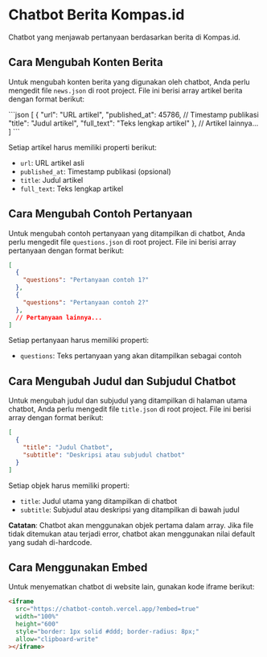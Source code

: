 # Chatbot Berita Kompas.id

Chatbot yang menjawab pertanyaan berdasarkan berita di Kompas.id.

## Cara Mengubah Konten Berita

Untuk mengubah konten berita yang digunakan oleh chatbot, Anda perlu mengedit file `news.json` di root project. File ini berisi array artikel berita dengan format berikut:

\`\`\`json
[
  {
    "url": "URL artikel",
    "published_at": 45786, // Timestamp publikasi
    "title": "Judul artikel",
    "full_text": "Teks lengkap artikel"
  },
  // Artikel lainnya...
]
\`\`\`

Setiap artikel harus memiliki properti berikut:
- `url`: URL artikel asli
- `published_at`: Timestamp publikasi (opsional)
- `title`: Judul artikel
- `full_text`: Teks lengkap artikel

## Cara Mengubah Contoh Pertanyaan

Untuk mengubah contoh pertanyaan yang ditampilkan di chatbot, Anda perlu mengedit file `questions.json` di root project. File ini berisi array pertanyaan dengan format berikut:

```json
[
  {
    "questions": "Pertanyaan contoh 1?"
  },
  {
    "questions": "Pertanyaan contoh 2?"
  },
  // Pertanyaan lainnya...
]
```

Setiap pertanyaan harus memiliki properti:
- `questions`: Teks pertanyaan yang akan ditampilkan sebagai contoh

## Cara Mengubah Judul dan Subjudul Chatbot

Untuk mengubah judul dan subjudul yang ditampilkan di halaman utama chatbot, Anda perlu mengedit file `title.json` di root project. File ini berisi array dengan format berikut:

```json
[
  {
    "title": "Judul Chatbot",
    "subtitle": "Deskripsi atau subjudul chatbot"
  }
]
```

Setiap objek harus memiliki properti:
- `title`: Judul utama yang ditampilkan di chatbot
- `subtitle`: Subjudul atau deskripsi yang ditampilkan di bawah judul

**Catatan**: Chatbot akan menggunakan objek pertama dalam array. Jika file tidak ditemukan atau terjadi error, chatbot akan menggunakan nilai default yang sudah di-hardcode.

## Cara Menggunakan Embed

Untuk menyematkan chatbot di website lain, gunakan kode iframe berikut:

```html
<iframe 
  src="https://chatbot-contoh.vercel.app/?embed=true" 
  width="100%" 
  height="600" 
  style="border: 1px solid #ddd; border-radius: 8px;" 
  allow="clipboard-write"
></iframe>

